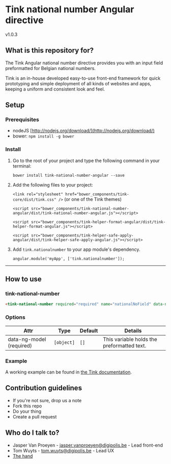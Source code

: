 # Tink national number Angular directive

v1.0.3

## What is this repository for?

The Tink Angular national number directive provides you with an input field preformatted for Belgian national numbers.

Tink is an in-house developed easy-to-use front-end framework for quick prototyping and simple deployment of all kinds of websites and apps, keeping a uniform and consistent look and feel.

## Setup

### Prerequisites

* nodeJS [http://nodejs.org/download/](http://nodejs.org/download/)
* bower: `npm install -g bower`

### Install

1. Go to the root of your project and type the following command in your terminal:

   `bower install tink-national-number-angular --save`

2. Add the following files to your project:

   `<link rel="stylesheet" href="bower_components/tink-core/dist/tink.css" />` (or one of the Tink themes)

   `<script src="bower_components/tink-national-number-angular/dist/tink-national-number-angular.js"></script>`

   `<script src="bower_components/tink-helper-format-angular/dist/tink-helper-format-angular.js"></script>`

   `<script src="bower_components/tink-helper-safe-apply-angular/dist/tink-helper-safe-apply-angular.js"></script>`

3. Add `tink.nationalnumber` to your app module's dependency.

   `angular.module('myApp', ['tink.nationalnumber']);`



----------



## How to use

### tink-national-number

```html
<tink-national-number required="required" name="nationalNoField" data-ng-model="nationalNoModel"></tink-national-number>
```

### Options

Attr | Type | Default | Details
--- | --- | --- | ---
data-ng-model (required) | `[object]` | `[]` | This variable holds the preformatted text.

### Example

A working example can be found in [the Tink documentation](http://tink.digipolis.be/#/docs/directives/national-number#example).

## Contribution guidelines

* If you're not sure, drop us a note
* Fork this repo
* Do your thing
* Create a pull request

## Who do I talk to?

* Jasper Van Proeyen - jasper.vanproeyen@digipolis.be - Lead front-end
* Tom Wuyts - tom.wuyts@digipolis.be - Lead UX
* [The hand](https://www.youtube.com/watch?v=_O-QqC9yM28)
